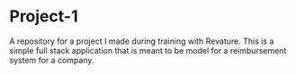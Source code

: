 # Project-1

A repository for a project I made during training with Revature. This is a simple full stack application that is meant to be model for a reimbursement system for a company.
